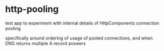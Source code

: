 # http-pooling

test app to experiment with internal details of HttpComponents connection pooling

specifically around ordering of usage of pooled connections, and when DNS returns
multiple A record answers